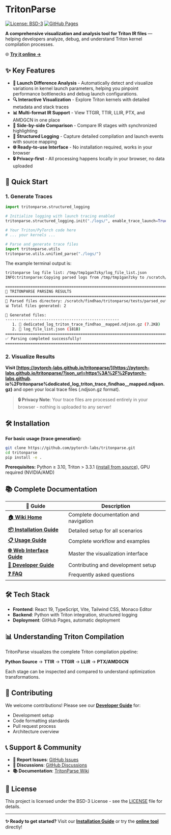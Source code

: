 # TritonParse

[![License: BSD-3](https://img.shields.io/badge/License-BSD--3-blue.svg)](https://opensource.org/licenses/BSD-3-Clause)
[![GitHub Pages](https://img.shields.io/badge/GitHub%20Pages-Deploy-brightgreen)](https://pytorch-labs.github.io/tritonparse/)

**A comprehensive visualization and analysis tool for Triton IR files** — helping developers analyze, debug, and understand Triton kernel compilation processes.

🌐 **[Try it online →](https://pytorch-labs.github.io/tritonparse/?json_url=https%3A%2F%2Fpytorch-labs.github.io%2Fdedicated_log_triton_trace_findhao__mapped.ndjson.gz)**

## ✨ Key Features

- **🚀 Launch Difference Analysis** - Automatically detect and visualize variations in kernel launch parameters, helping you pinpoint performance bottlenecks and debug launch configurations.
- **🔍 Interactive Visualization** - Explore Triton kernels with detailed metadata and stack traces
- **📊 Multi-format IR Support** - View TTGIR, TTIR, LLIR, PTX, and AMDGCN in one place
- **🔄 Side-by-side Comparison** - Compare IR stages with synchronized highlighting
- **📝 Structured Logging** - Capture detailed compilation and launch events with source mapping
- **🌐 Ready-to-use Interface** - No installation required, works in your browser
- **🔒 Privacy-first** - All processing happens locally in your browser, no data uploaded

## 🚀 Quick Start

### 1. Generate Traces

```python
import tritonparse.structured_logging

# Initialize logging with launch tracing enabled
tritonparse.structured_logging.init("./logs/", enable_trace_launch=True)

# Your Triton/PyTorch code here
# ... your kernels ...

# Parse and generate trace files
import tritonparse.utils
tritonparse.utils.unified_parse("./logs/")
```
The example terminal output is:
```bash                      
tritonparse log file list: /tmp/tmp1gan7zky/log_file_list.json
INFO:tritonparse:Copying parsed logs from /tmp/tmp1gan7zky to /scratch/findhao/tritonparse/tests/parsed_output

================================================================================
📁 TRITONPARSE PARSING RESULTS
================================================================================
📂 Parsed files directory: /scratch/findhao/tritonparse/tests/parsed_output
📊 Total files generated: 2

📄 Generated files:
--------------------------------------------------
   1. 📝 dedicated_log_triton_trace_findhao__mapped.ndjson.gz (7.2KB)
   2. 📝 log_file_list.json (181B)
================================================================================
✅ Parsing completed successfully!
================================================================================
```

### 2. Visualize Results

**Visit [https://pytorch-labs.github.io/tritonparse/](https://pytorch-labs.github.io/tritonparse/?json_url=https%3A%2F%2Fpytorch-labs.github.
io%2Ftritonparse%dedicated_log_triton_trace_findhao__mapped.ndjson.gz)** and open your local trace files (.ndjson.gz format).

> **🔒 Privacy Note**: Your trace files are processed entirely in your browser - nothing is uploaded to any server! 

## 🛠️ Installation

**For basic usage (trace generation):**
```bash
git clone https://github.com/pytorch-labs/tritonparse.git
cd tritonparse
pip install -e .
```

**Prerequisites:** Python ≥ 3.10, Triton > 3.3.1 ([install from source](https://github.com/triton-lang/triton)), GPU required (NVIDIA/AMD)

## 📚 Complete Documentation

| 📖 Guide | Description |
|----------|-------------|
| **[🏠 Wiki Home](https://github.com/pytorch-labs/tritonparse/wiki)** | Complete documentation and navigation |
| **[📦 Installation Guide](https://github.com/pytorch-labs/tritonparse/wiki/01.-Installation)** | Detailed setup for all scenarios |
| **[📋 Usage Guide](https://github.com/pytorch-labs/tritonparse/wiki/02.-Usage-Guide)** | Complete workflow and examples |
| **[🌐 Web Interface Guide](https://github.com/pytorch-labs/tritonparse/wiki/03.-Web-Interface-Guide)** | Master the visualization interface |
| **[🔧 Developer Guide](https://github.com/pytorch-labs/tritonparse/wiki/04.-Developer-Guide)** | Contributing and development setup |
| **[❓ FAQ](https://github.com/pytorch-labs/tritonparse/wiki/06.-FAQ)** | Frequently asked questions |

## 🛠️ Tech Stack

- **Frontend**: React 19, TypeScript, Vite, Tailwind CSS, Monaco Editor
- **Backend**: Python with Triton integration, structured logging
- **Deployment**: GitHub Pages, automatic deployment

## 📊 Understanding Triton Compilation

TritonParse visualizes the complete Triton compilation pipeline:

**Python Source** → **TTIR** → **TTGIR** → **LLIR** → **PTX/AMDGCN**

Each stage can be inspected and compared to understand optimization transformations.

## 🤝 Contributing

We welcome contributions! Please see our **[Developer Guide](https://github.com/pytorch-labs/tritonparse/wiki/04.-Developer-Guide)** for:
- Development setup
- Code formatting standards  
- Pull request process
- Architecture overview

## 📞 Support & Community

- **🐛 Report Issues**: [GitHub Issues](https://github.com/pytorch-labs/tritonparse/issues)
- **💬 Discussions**: [GitHub Discussions](https://github.com/pytorch-labs/tritonparse/discussions)
- **📚 Documentation**: [TritonParse Wiki](https://github.com/pytorch-labs/tritonparse/wiki)

## 📄 License

This project is licensed under the BSD-3 License - see the [LICENSE](LICENSE) file for details.

---

**✨ Ready to get started?** Visit our **[Installation Guide](https://github.com/pytorch-labs/tritonparse/wiki/01.-Installation)** or try the **[online tool](https://pytorch-labs.github.io/tritonparse/)** directly!
